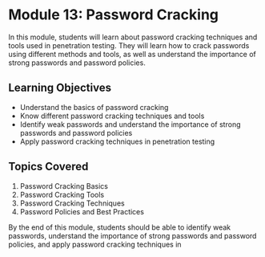 # Module 13: Password Cracking

In this module, students will learn about password cracking techniques and tools used in penetration testing. They will learn how to crack passwords using different methods and tools, as well as understand the importance of strong passwords and password policies.

## Learning Objectives

- Understand the basics of password cracking
- Know different password cracking techniques and tools
- Identify weak passwords and understand the importance of strong passwords and password policies
- Apply password cracking techniques in penetration testing

## Topics Covered

1. Password Cracking Basics
2. Password Cracking Tools
3. Password Cracking Techniques
4. Password Policies and Best Practices

By the end of this module, students should be able to identify weak passwords, understand the importance of strong passwords and password policies, and apply password cracking techniques in
